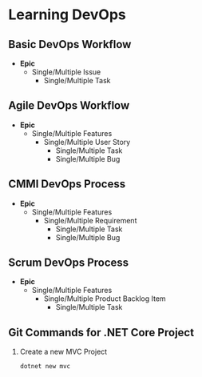 # Learning DevOps

## Basic DevOps Workflow
- **Epic**
  - Single/Multiple Issue
    - Single/Multiple Task

## Agile DevOps Workflow
- **Epic**
  - Single/Multiple Features
    - Single/Multiple User Story
      - Single/Multiple Task
      - Single/Multiple Bug

## CMMI DevOps Process
- **Epic**
  - Single/Multiple Features
    - Single/Multiple Requirement
      - Single/Multiple Task
      - Single/Multiple Bug

## Scrum DevOps Process
- **Epic**
  - Single/Multiple Features
    - Single/Multiple Product Backlog Item
      - Single/Multiple Task

## Git Commands for .NET Core Project

1. Create a new MVC Project
   ```bash
   dotnet new mvc
